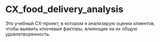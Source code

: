 # CX_food_delivery_analysis
Это учебный CX-проект, в котором я анализирую оценки клиентов, чтобы выявить ключевые факторы, влияющие на их общую удовлетворенность.
